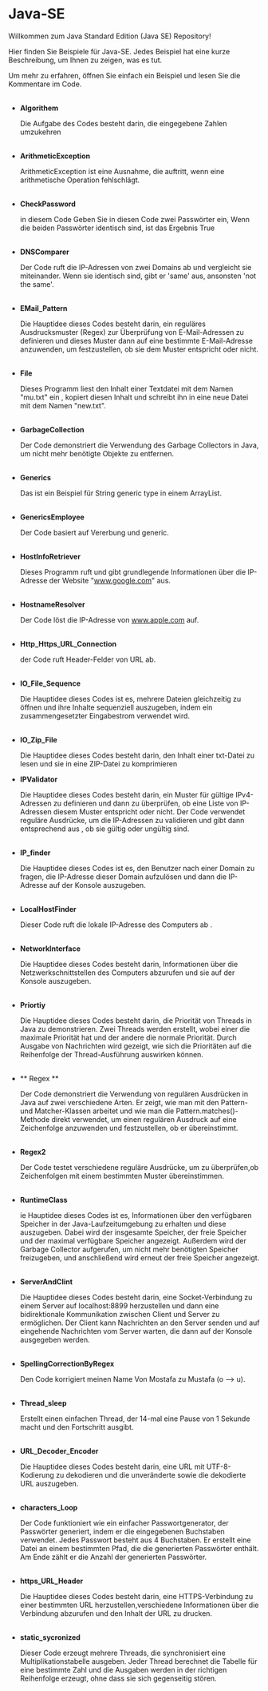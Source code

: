# Java-SE

Willkommen zum Java Standard Edition (Java SE) Repository!

Hier finden Sie Beispiele für Java-SE. Jedes Beispiel hat eine kurze Beschreibung, um Ihnen zu zeigen, was es tut.

Um mehr zu erfahren, öffnen Sie einfach ein Beispiel und lesen Sie die Kommentare im Code.<br><br>



- **Algorithem**

     Die Aufgabe des Codes besteht darin, die eingegebene Zahlen 
     umzukehren <br><br>
                                                                
                                                                     

- **ArithmeticException**

     ArithmeticException ist eine Ausnahme, die auftritt, wenn eine arithmetische Operation fehlschlägt. <br><br>
     

- **CheckPassword**
  
    in diesem Code Geben Sie in diesen Code zwei Passwörter ein,
    Wenn die beiden Passwörter identisch sind, ist das Ergebnis True <br><br>
    

- **DNSComparer**

     Der Code ruft die IP-Adressen von zwei Domains ab und vergleicht sie miteinander. Wenn sie identisch sind, gibt er 'same' aus, ansonsten 'not the same'.<br><br>
     
     
- **EMail_Pattern**     

    Die Hauptidee dieses Codes besteht darin, ein reguläres Ausdrucksmuster (Regex)
    zur Überprüfung von E-Mail-Adressen zu definieren und dieses Muster dann auf eine
    bestimmte E-Mail-Adresse anzuwenden, um festzustellen, ob sie dem Muster entspricht oder nicht.<br><br>
     
     
    
- **File**

    Dieses Programm liest den Inhalt einer Textdatei mit dem Namen "mu.txt" ein
    , kopiert diesen Inhalt und schreibt ihn in eine neue Datei mit dem Namen "new.txt".<br><br>
    
    
- **GarbageCollection**    

    Der Code demonstriert die Verwendung des Garbage Collectors in Java, um nicht mehr benötigte Objekte zu entfernen.<br><br>
    

- **Generics**

    Das ist ein Beispiel für String generic type in einem ArrayList.<br><br>
    
    
- **GenericsEmployee**

   Der Code basiert auf Vererbung und generic. <br><br>
    
    
    
- **HostInfoRetriever**

   Dieses Programm ruft und gibt grundlegende Informationen über
   die IP-Adresse der Website "www.google.com" aus. <br><br>
   
   
- **HostnameResolver**   

    Der Code löst die IP-Adresse von www.apple.com auf.  <br><br>
    

- **Http_Https_URL_Connection**
  
    der Code ruft Header-Felder von URL ab.<br><br>
    

- **IO_File_Sequence**

    Die Hauptidee dieses Codes ist es, mehrere Dateien gleichzeitig zu öffnen
    und ihre Inhalte sequenziell auszugeben, indem ein zusammengesetzter Eingabestrom verwendet wird.<br><br>
    
    

- **IO_Zip_File**

    Die Hauptidee dieses Codes besteht darin,
    den Inhalt einer txt-Datei zu lesen und sie in eine ZIP-Datei zu komprimieren
    
    

- **IPValidator**

    Die Hauptidee dieses Codes besteht darin, ein Muster für gültige IPv4-Adressen zu definieren
    und dann zu überprüfen, ob eine Liste von IP-Adressen diesem Muster entspricht oder nicht.
    Der Code verwendet reguläre Ausdrücke, um die IP-Adressen zu validieren und gibt dann entsprechend aus
    , ob sie gültig oder ungültig sind.<br><br>
    
    
- **IP_finder** 

    Die Hauptidee dieses Codes ist es, den Benutzer nach einer Domain zu fragen,
    die IP-Adresse dieser Domain aufzulösen und dann die IP-Adresse auf der Konsole auszugeben.<br><br>
    

- **LocalHostFinder**

     Dieser Code ruft die lokale IP-Adresse des Computers ab .
     <br><br>
     
- **NetworkInterface**     

    Die Hauptidee dieses Codes besteht darin, Informationen über die Netzwerkschnittstellen des Computers abzurufen und sie auf der Konsole auszugeben.
    <br><br>
    
    
- **Priortiy**    

    Die Hauptidee dieses Codes besteht darin, die Priorität von Threads in Java zu demonstrieren.
    Zwei Threads werden erstellt, wobei einer die maximale Priorität hat und der andere die normale Priorität.
    Durch Ausgabe von Nachrichten wird gezeigt, wie sich die Prioritäten auf die Reihenfolge der
    Thread-Ausführung auswirken können.<br><br>
    
    
 - ** Regex **
    
     Der Code demonstriert die Verwendung von regulären Ausdrücken in Java auf zwei verschiedene Arten.
     Er zeigt, wie man mit den Pattern- und Matcher-Klassen arbeitet und wie man die Pattern.matches()-Methode
     direkt verwendet, um einen regulären Ausdruck auf eine Zeichenfolge anzuwenden und festzustellen,
     ob er übereinstimmt. <br><br>
     
     
- **Regex2**

    Der Code testet verschiedene reguläre Ausdrücke, um zu überprüfen,ob Zeichenfolgen mit einem bestimmten Muster übereinstimmen. <br><br>
    
    
- **RuntimeClass**

    ie Hauptidee dieses Codes ist es, Informationen über den verfügbaren Speicher in der Java-Laufzeitumgebung zu erhalten
    und diese auszugeben. Dabei wird der insgesamte Speicher, der freie Speicher und der maximal verfügbare Speicher angezeigt.
    Außerdem wird der Garbage Collector aufgerufen, um nicht mehr benötigten Speicher freizugeben,
    und anschließend wird erneut der freie Speicher angezeigt.
    <br><br>
    
    
- **ServerAndClint**    

    Die Hauptidee dieses Codes besteht darin, eine Socket-Verbindung zu einem Server auf localhost:8899
    herzustellen und dann eine bidirektionale Kommunikation zwischen Client und Server zu ermöglichen.
    Der Client kann Nachrichten an den Server senden und auf eingehende Nachrichten vom Server warten,
    die dann auf der Konsole ausgegeben werden.<br><br>
    
    
- **SpellingCorrectionByRegex**    

    Den Code korrigiert meinen Name Von Mostafa zu Mustafa (o --> u).<br><br>



- **Thread_sleep**

    Erstellt einen einfachen Thread, der 14-mal eine Pause von 1 Sekunde macht und den Fortschritt ausgibt.<br><br>
    
    
- **URL_Decoder_Encoder**    

    Die Hauptidee dieses Codes besteht darin, eine URL mit UTF-8-Kodierung zu dekodieren und
    die unveränderte sowie die dekodierte URL auszugeben.<br><br>


- **characters_Loop**

     Der Code funktioniert wie ein einfacher Passwortgenerator,
     der Passwörter generiert, indem er die eingegebenen Buchstaben verwendet.
     Jedes Passwort besteht aus 4 Buchstaben. Er erstellt eine Datei an einem bestimmten Pfad,
     die die generierten Passwörter enthält. Am Ende zählt er die Anzahl der generierten Passwörter.<br><br>
     
     

- **https_URL_Header**

  Die Hauptidee dieses Codes besteht darin,
  eine HTTPS-Verbindung zu einer bestimmten URL herzustellen,verschiedene Informationen
  über die Verbindung abzurufen und den Inhalt der URL zu drucken. <br><br>
  
  
  
- **static_sycronized**  

    Dieser Code erzeugt mehrere Threads, die synchronisiert eine Multiplikationstabelle ausgeben. Jeder Thread berechnet die Tabelle für eine bestimmte Zahl und die Ausgaben werden in der richtigen Reihenfolge erzeugt, ohne dass sie sich gegenseitig stören.<br><br>
